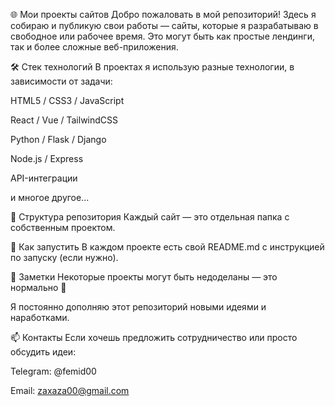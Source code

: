 🌐 Мои проекты сайтов
Добро пожаловать в мой репозиторий! Здесь я собираю и публикую свои работы — сайты, которые я разрабатываю в свободное или рабочее время. Это могут быть как простые лендинги, так и более сложные веб-приложения.

🛠 Стек технологий
В проектах я использую разные технологии, в зависимости от задачи:

HTML5 / CSS3 / JavaScript

React / Vue / TailwindCSS

Python / Flask / Django

Node.js / Express

API-интеграции

и многое другое...

📁 Структура репозитория
Каждый сайт — это отдельная папка с собственным проектом.

🚀 Как запустить
В каждом проекте есть свой README.md с инструкцией по запуску (если нужно). 

📌 Заметки
Некоторые проекты могут быть недоделаны — это нормально 🙂

Я постоянно дополняю этот репозиторий новыми идеями и наработками.

📫 Контакты
Если хочешь предложить сотрудничество или просто обсудить идеи:

Telegram: @femid00  

Email: zaxaza00@gmail.com

